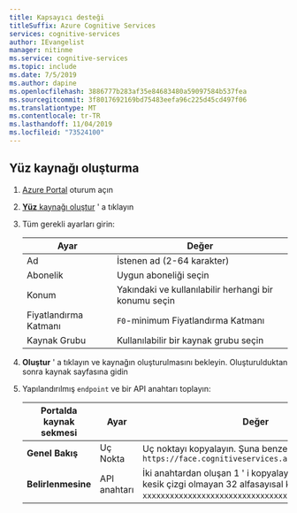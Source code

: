 ```yaml
---
title: Kapsayıcı desteği
titleSuffix: Azure Cognitive Services
services: cognitive-services
author: IEvangelist
manager: nitinme
ms.service: cognitive-services
ms.topic: include
ms.date: 7/5/2019
ms.author: dapine
ms.openlocfilehash: 3886777b283af35e84683480a59097584b537fea
ms.sourcegitcommit: 3f8017692169bd75483eefa96c225d45cd497f06
ms.translationtype: MT
ms.contentlocale: tr-TR
ms.lasthandoff: 11/04/2019
ms.locfileid: "73524100"
---
```

## <a name="create-an-face-resource"></a>Yüz kaynağı oluşturma

1. [Azure Portal](https://portal.azure.com) oturum açın
1. [ **Yüz** kaynağı oluştur](https://ms.portal.azure.com/#create/Microsoft.CognitiveServicesFace) ' a tıklayın
1. Tüm gerekli ayarları girin:

    |Ayar|Değer|
    |--|--|
    |Ad|İstenen ad (2-64 karakter)|
    |Abonelik|Uygun aboneliği seçin|
    |Konum|Yakındaki ve kullanılabilir herhangi bir konumu seçin|
    |Fiyatlandırma Katmanı|`F0`-minimum Fiyatlandırma Katmanı|
    |Kaynak Grubu|Kullanılabilir bir kaynak grubu seçin|

1. **Oluştur** ' a tıklayın ve kaynağın oluşturulmasını bekleyin. Oluşturulduktan sonra kaynak sayfasına gidin
1. Yapılandırılmış `endpoint` ve bir API anahtarı toplayın:

    |Portalda kaynak sekmesi|Ayar|Değer|
    |--|--|--|
    |**Genel Bakış**|Uç Nokta|Uç noktayı kopyalayın. Şuna benzer `https://face.cognitiveservices.azure.com/face/v1.0`|
    |**Belirlenmesine**|API anahtarı|İki anahtardan oluşan 1 ' i kopyalayın. Boşluk veya kesik çizgi olmayan 32 alfasayısal karakter dizesidir `xxxxxxxxxxxxxxxxxxxxxxxxxxxxxxxx`.|
